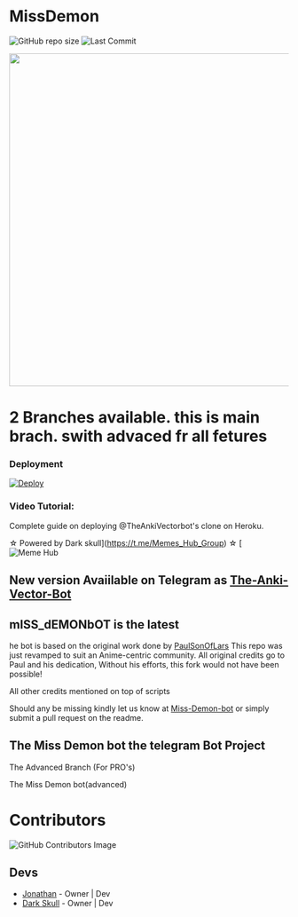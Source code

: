 # MissDemon

![GitHub repo size](https://img.shields.io/github/repo-size/Damantha126/The-Anki-Vector?label=Repo%20Size) ![Last Commit](https://img.shields.io/github/last-commit/jonathan8767543/MissDemon?color=red&label=Last%20commit&logo=Dark&logoColor=green)
<p align="center">
  <img src="https://telegra.ph/file/b122600e01baeecc2d281.jpg" width='600"'>
</p>

# 2 Branches available. this is main brach. swith advaced fr all fetures

### Deployment
[![Deploy](https://www.herokucdn.com/deploy/button.svg)](https://heroku.com/deploy?template=https:/jonathan8767543/MissDemon/.git)


### Video Tutorial:
Complete guide on deploying @TheAnkiVectorbot's clone on Heroku.

☆ Powered  by Dark skull](https://t.me/Memes_Hub_Group) ☆
[![Meme Hub](https://t.me/Memes_Hub_Channel)

## New version Avaiilable on Telegram as [The-Anki-Vector-Bot](https://t.me/mISS_dEMONbOT)
## mISS_dEMONbOT is the latest




he bot is based on the original work done by [PaulSonOfLars](https://github.com/PaulSonOfLars)
This repo was just revamped to suit an Anime-centric community. All original credits go to Paul and his dedication, Without his efforts, this fork would not have been possible!

All other credits mentioned on top of scripts

Should any be missing kindly let us know at [Miss-Demon-bot](https://t.me/Memes_Hub_Channel) or simply submit a pull request on the readme.

## The Miss Demon bot the telegram Bot Project
The Advanced Branch (For PRO's)

The Miss Demon bot(advanced)

# Contributors
![GitHub Contributors Image](https://contrib.rocks/image?repo=Damantha126/the-anki-vector)


## Devs

- [Jonathan](https://github.com/jonathan8767543) - Owner | Dev
- [Dark Skull](https://Github.com/DARKSKULL99) - Owner | Dev
